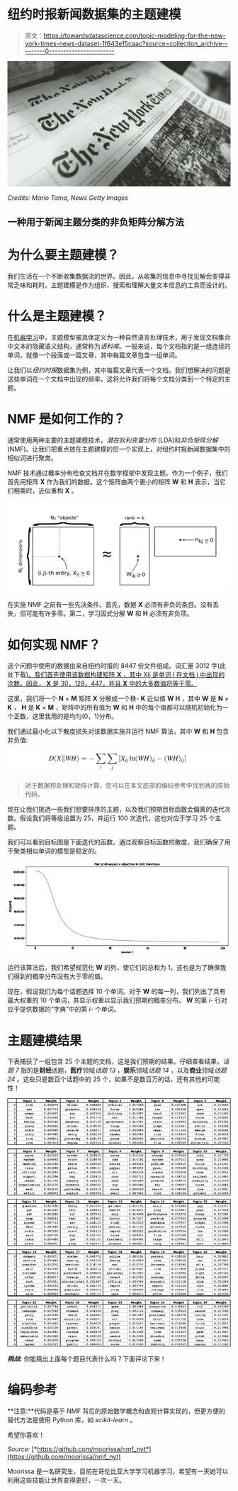 # 纽约时报新闻数据集的主题建模

> 原文：<https://towardsdatascience.com/topic-modeling-for-the-new-york-times-news-dataset-1f643e15caac?source=collection_archive---------0----------------------->

![](img/4bbbfc8d3e1d18104d55fd9e7b8494f7.png)

*Credits: Mario Tama, News Getty Images*

## 一种用于新闻主题分类的非负矩阵分解方法

# 为什么要主题建模？

我们生活在一个不断收集数据流的世界。因此，从收集的信息中寻找见解会变得非常乏味和耗时。主题建模是作为组织、搜索和理解大量文本信息的工具而设计的。

# 什么是主题建模？

在[机器学习](https://medium.com/towards-data-science/becoming-a-machine-learning-geek-a956a98a7498)中，主题模型被具体定义为一种自然语言处理技术，用于发现文档集合中文本的隐藏语义结构，通常称为*语料库*。一般来说，每个文档指的是一组连续的单词，就像一个段落或一篇文章，其中每篇文章包含一组单词。

让我们以*纽约时报*数据集为例，其中每篇文章代表一个文档。我们想解决的问题是这些单词在一个文档中出现的频率。这将允许我们将每个文档分类到一个特定的主题。

# NMF 是如何工作的？

通常使用两种主要的主题建模技术，*潜在狄利克雷分布* (LDA)和*非负矩阵分解* (NMF)。让我们把重点放在主题建模的后一个实现上，对纽约时报新闻数据集中的相似词进行聚类。

NMF 技术通过概率分布检查文档并在数学框架中发现主题。作为一个例子，我们首先用矩阵 **X** 作为我们的数据。这个矩阵由两个更小的矩阵 **W** 和 **H** 表示，当它们相乘时，近似重构 **X** 。

![](img/32d670bf690d9139dd474a45a4cb567e.png)

在实施 NMF 之前有一些先决条件。首先，数据 **X** 必须有非负的条目。没有丢失，但可能有许多零。第二，学习因式分解 **W** 和 **H** 必须有非负项。

# 如何实现 NMF？

这个问题中使用的数据由来自纽约时报的 8447 份文件组成。词汇量 3012 字(此处下载[)。我们首先使用该数据构建矩阵 **X** ，其中 Xij 是单词 I 在文档 j 中出现的次数。因此， **X** 是 30，128，447，并且 **X** 中的大多数值将等于零。](https://github.com/moorissa/nmf_nyt/blob/master/nyt_vocab.dat)

这里，我们将一个 **N** × **M** 矩阵 **X** 分解成一个秩- **K** 近似值 **W H** ，其中 **W** 是 **N** × **K** ， **H** 是 **K** × **M** ，矩阵中的所有值为 **W** 和 **H** 中的每个值都可以随机初始化为一个正数，这里我用的是均匀(0，1)分布。

我们通过最小化以下散度损失对该数据实施并运行 NMF 算法，其中 **W** 和 **H** 包含非负值:

![](img/4e61857b31fa6892d49bdaf674abdc83.png)

> 对于数据预处理和矩阵计算，您可以在本文底部的编码参考中找到我的原始代码。

现在让我们挑选一些我们想要排序的主题，以及我们预期目标函数会偏离的迭代次数。假设我们将等级设置为 25，并运行 100 次迭代，这也对应于学习 25 个主题。

我们可以看到目标图是下面迭代的函数。通过观察目标函数的散度，我们确保了用于聚类相似单词的模型是稳定的。

![](img/4d0d610a12a758659cf85a5b41c90195.png)

运行该算法后，我们希望规范化 **W** 的列，使它们的总和为 1。这也是为了确保我们得到的概率分布没有大于零的值。

现在，假设我们为每个话题选择 10 个单词。对于 **W** 的每一列，我们列出了具有最大权重的 10 个单词，并显示权重以显示我们预期的概率分布。 **W** 的第 *i-* 行对应于提供数据的“字典”中的第 *i-* 个单词。

# 主题建模结果

下表捕获了一组包含 25 个主题的文档，这是我们预期的结果。仔细查看结果，*话题 7* 指的是**财经**话题，**医疗**领域*话题 13* ，**娱乐**领域*话题 14* ，以及**商业**领域*话题 24* 。这些只是数百个话题中的 25 个，如果不是数百万的话，还有其他的可能性！

![](img/138919642a5f66f910bb683e3228cbe7.png)

***挑战:*** 你能猜出上面每个题目代表什么吗？下面评论下来！

# 编码参考

**注意:**代码是基于 NMF 背后的原始数学概念和直观计算实现的，但更方便的替代方法是使用 Python 库，如 *scikit-learn* 。

希望你喜欢！

*Source:* [*https://github.com/moorissa/nmf_nyt*](https://github.com/moorissa/nmf_nyt)

Moorissa 是一名研究生，目前在哥伦比亚大学学习机器学习，希望有一天她可以利用这些技能让世界变得更好，一次一天。